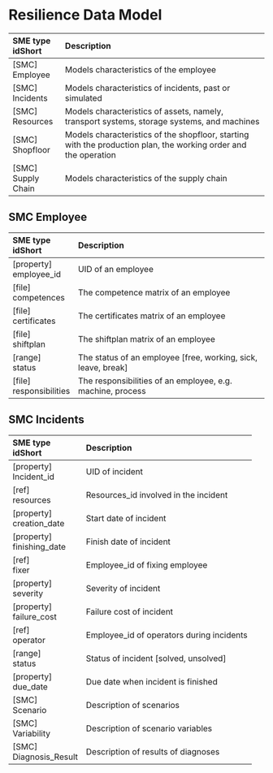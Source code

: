 # Resilience Data Model
|SME type <br> idShort|Description|
|:----|:----|
|[SMC] <br> Employee|Models characteristics of the employee|
|[SMC] <br> Incidents|Models characteristics of incidents, past or simulated|
|[SMC] <br> Resources|Models characteristics of assets, namely, transport systems, storage systems, and machines|
|[SMC] <br> Shopfloor|Models characteristics of the shopfloor, starting with the production plan, the working order and the operation|
|[SMC] <br> Supply Chain|Models characteristics of the supply chain|
## SMC Employee
|SME type <br> idShort|Description|
|:----|:----|
|[property] <br> employee_id|UID of an employee|
|[file] <br> competences|The competence matrix of an employee|
|[file] <br> certificates|The certificates matrix of an employee|
|[file] <br> shiftplan|The shiftplan matrix of an employee|
|[range] <br> status|The status of an employee [free, working, sick, leave, break]|
|[file] <br> responsibilities|The responsibilities of an employee, e.g. machine, process|
## SMC Incidents
|SME type <br> idShort|Description|
|:----|:----|
|[property] <br> Incident_id|UID of incident|
|[ref] <br> resources|Resources_id involved in the incident|
|[property] <br> creation_date|Start date of incident|
|[property] <br> finishing_date|Finish date of incident|
|[ref] <br> fixer|Employee_id of fixing employee|
|[property] <br> severity|Severity of incident|
|[property] <br> failure_cost|Failure cost of incident|
|[ref] <br> operator|Employee_id of operators during incidents|
|[range] <br> status|Status of incident [solved, unsolved]|
|[property] <br> due_date|Due date when incident is finished|
|[SMC] <br> Scenario|Description of scenarios|
|[SMC] <br> Variability|Description of scenario variables|
|[SMC] <br> Diagnosis_Result|Description of results of diagnoses|

